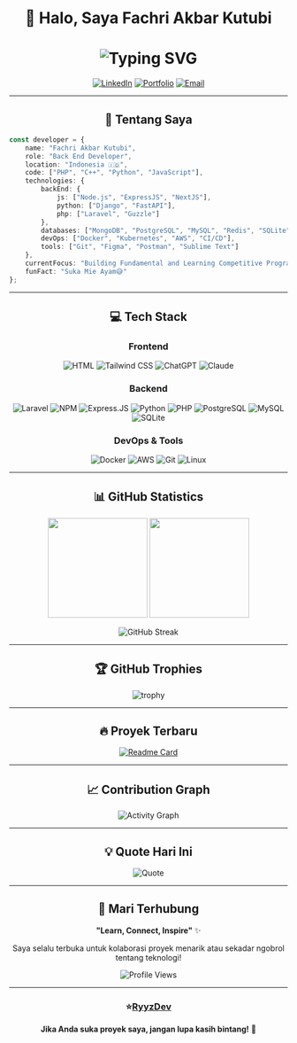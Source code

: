 <div align="center">
  
# 👋 Halo, Saya Fachri Akbar Kutubi
</div>

<div align="center">
  <h1 align="center">
  <img src="https://readme-typing-svg.demolab.com?font=Arial&weight=500&size=30&duration=3000&pause=500&color=5DA1F7&center=true&width=435&lines=Back+End+Developer;Problem+Solver;Tech+Enthusiast;Always+Learning+New+Things" alt="Typing SVG" />
</h1>
  
  [![LinkedIn](https://img.shields.io/badge/LinkedIn-0077B5?style=for-the-badge&logo=linkedin&logoColor=white)](https://www.linkedin.com/in/fachri-akbar-kutubi-b4b89a310/)
  [![Portfolio](https://img.shields.io/badge/Portfolio-FF5722?style=for-the-badge&logo=todoist&logoColor=white)](https://fachryyz.com)
  [![Email](https://img.shields.io/badge/Email-D14836?style=for-the-badge&logo=gmail&logoColor=white)](mailto:fachriakbarkutubi@gmail.com)
  
</div>

---
<div align="center">
  
## 🚀 Tentang Saya
</div>

```typescript
const developer = {
    name: "Fachri Akbar Kutubi",
    role: "Back End Developer",
    location: "Indonesia 🇮🇩",
    code: ["PHP", "C++", "Python", "JavaScript"],
    technologies: {
        backEnd: {
            js: ["Node.js", "ExpressJS", "NextJS"],
            python: ["Django", "FastAPI"],
            php: ["Laravel", "Guzzle"]
        },
        databases: ["MongoDB", "PostgreSQL", "MySQL", "Redis", "SQLite"],
        devOps: ["Docker", "Kubernetes", "AWS", "CI/CD"],
        tools: ["Git", "Figma", "Postman", "Sublime Text"]
    },
    currentFocus: "Building Fundamental and Learning Competitive Programing",
    funFact: "Suka Mie Ayam😅"
};
```

---
<div align="center">
  
## 💻 Tech Stack
</div>
<div align="center">

### Frontend
![HTML](https://img.shields.io/badge/HTML5-E34F26?style=for-the-badge&logo=html5&logoColor=white)
![Tailwind CSS](https://img.shields.io/badge/Tailwind_CSS-38B2AC?style=for-the-badge&logo=tailwind-css&logoColor=white)
![ChatGPT](https://img.shields.io/badge/ChatGPT-74aa9c?style=for-the-badge&logo=openai&logoColor=white)
![Claude](https://img.shields.io/badge/Claude-D97757?style=for-the-badge&logo=claude&logoColor=white)


### Backend
![Laravel](https://img.shields.io/badge/Laravel-FF2D20?style=for-the-badge&logo=laravel&logoColor=white)
![NPM](https://img.shields.io/badge/npm-CB3837?style=for-the-badge&logo=npm&logoColor=white)
![Express.JS](https://img.shields.io/badge/Express.js-000000?style=for-the-badge&logo=express&logoColor=white)
![Python](https://img.shields.io/badge/Python-3776AB?style=for-the-badge&logo=python&logoColor=white)
![PHP](https://img.shields.io/badge/PHP-777BB4?style=for-the-badge&logo=php&logoColor=white)
![PostgreSQL](https://img.shields.io/badge/PostgreSQL-316192?style=for-the-badge&logo=postgresql&logoColor=white)
![MySQL](https://img.shields.io/badge/MySQL-005C84?style=for-the-badge&logo=mysql&logoColor=white)
![SQLite](https://img.shields.io/badge/Sqlite-003B57?style=for-the-badge&logo=sqlite&logoColor=white)

### DevOps & Tools
![Docker](https://img.shields.io/badge/Docker-2496ED?style=for-the-badge&logo=docker&logoColor=white)
![AWS](https://img.shields.io/badge/AWS-232F3E?style=for-the-badge&logo=amazon-aws&logoColor=white)
![Git](https://img.shields.io/badge/Git-F05032?style=for-the-badge&logo=git&logoColor=white)
![Linux](https://img.shields.io/badge/Linux-FCC624?style=for-the-badge&logo=linux&logoColor=black)

</div>

---
<div align="center">
  
## 📊 GitHub Statistics
</div>
<div align="center">
  
  <img height="180em" src="https://github-readme-stats.vercel.app/api?username=RyyzDev&show_icons=true&theme=tokyonight&include_all_commits=true&count_private=true"/>
  <img height="180em" src="https://github-readme-stats.vercel.app/api/top-langs/?username=RyyzDev&layout=compact&langs_count=8&theme=tokyonight"/>
  
</div>

<div align="center">
  
  ![GitHub Streak](https://github-readme-streak-stats.herokuapp.com/?user=RyyzDev&theme=tokyonight)
  
</div>

---
<div align="center">
  
## 🏆 GitHub Trophies
</div>
<div align="center">
  
  ![trophy](https://github-profile-trophy.vercel.app/?username=RyyzDev&theme=tokyonight&no-frame=true&no-bg=true&margin-w=4&row=1)
  
</div>

---
<div align="center">
  
## 🔥 Proyek Terbaru
</div>

<div align="center">

[![Readme Card](https://github-readme-stats.vercel.app/api/pin/?username=RyyzDev&repo=sistemkasir-laravel&theme=tokyonight)](https://github.com/RyyzDev/sistemkasir-laravel)


</div>

---
<div align="center">
  
## 📈 Contribution Graph
</div>
<div align="center">
  
  ![Activity Graph](https://github-readme-activity-graph.vercel.app/graph?username=RyyzDev&theme=tokyo-night&hide_border=true)
  
</div>

---
<div align="center">
  
## 💡 Quote Hari Ini
</div>
<div align="center">
  
  ![Quote](https://quotes-github-readme.vercel.app/api?type=horizontal&theme=tokyonight)
  
</div>

---
<div align="center">
  
## 🤝 Mari Terhubung
</div>
<div align="center">
  
**"Learn, Connect, Inspire"** ✨

Saya selalu terbuka untuk kolaborasi proyek menarik atau sekadar ngobrol tentang teknologi!


![Profile Views](https://komarev.com/ghpvc/?username=RyyzDev&color=blueviolet&style=for-the-badge)

</div>

---

<div align="center">
  
  ### ⭐[RyyzDev](https://github.com/RyyzDev)
  
  **Jika Anda suka proyek saya, jangan lupa kasih bintang!** 🌟
  
</div>
